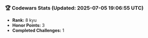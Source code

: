 ### 🏆 Codewars Stats (Updated: 2025-07-05 19:06:55 UTC)

- **Rank:** 8 kyu
- **Honor Points:** 3
- **Completed Challenges:** 1
